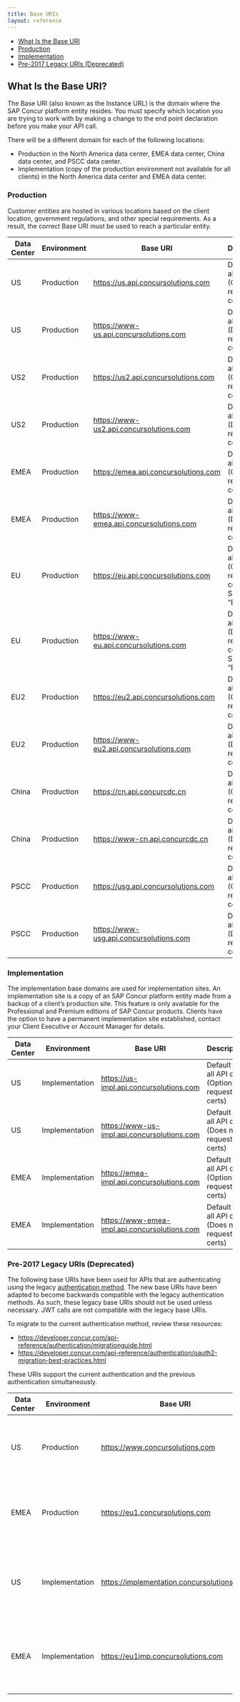 ```yaml
---
title: Base URIs
layout: reference
---
```


* [What Is the Base URI](#base)
* [Production](#production)
* [Implementation](#implementation)
* [Pre-2017 Legacy URIs (Deprecated)](#deprecated)

## <a name="base"></a>What Is the Base URI?

The Base URI (also known as the Instance URL) is the domain where the SAP Concur platform entity resides. You must specify which location you are trying to work with by making a change to the end point declaration before you make your API call.

There will be a different domain for each of the following locations:

* Production in the North America data center, EMEA data center, China data center, and PSCC data center.
* Implementation (copy of the production environment not available for all clients) in the North America data center and EMEA data center.

### <a name="production"></a>Production

Customer entities are hosted in various locations based on the client location, government regulations, and other special requirements. As a result, the correct Base URI must be used to reach a particular entity.

Data Center|Environment|Base URI|Description
-----------|-----------|--------|-----------
US|Production|https://us.api.concursolutions.com |Default for all API calls (Optionally request certs)
US|Production|https://www-us.api.concursolutions.com |Default for all API calls (Does not request certs)
US2|Production|https://us2.api.concursolutions.com |Default for all API calls (Optionally request certs)
US2|Production|https://www-us2.api.concursolutions.com |Default for all API calls (Does not request certs)
EMEA|Production|https://emea.api.concursolutions.com |Default for all API calls (Optionally request certs)
EMEA|Production|https://www-emea.api.concursolutions.com |Default for all API calls (Does not request certs)
EU|Production|https://eu.api.concursolutions.com |Default for all API calls (Optionally request certs).  Same as “EMEA”.
EU|Production|https://www-eu.api.concursolutions.com |Default for all API calls (Does not request certs).  Same as “EMEA”.
EU2|Production|https://eu2.api.concursolutions.com |Default for all API calls (Optionally request certs)
EU2|Production|https://www-eu2.api.concursolutions.com |Default for all API calls (Does not request certs)
China|Production|https://cn.api.concurcdc.cn |Default for all API calls (Optionally request certs)
China|Production|https://www-cn.api.concurcdc.cn |Default for all API calls (Does not request certs)
PSCC|Production|https://usg.api.concursolutions.com |Default for all API calls (Optionally request certs)
PSCC|Production|https://www-usg.api.concursolutions.com |Default for all API calls (Does not request certs)

### <a name="implementation"></a>Implementation

The implementation base domains are used for implementation sites. An implementation site is a copy of an SAP Concur platform entity made from a backup of a client’s production site. This feature is only available for the Professional and Premium editions of SAP Concur products. Clients have the option to have a permanent implementation site established, contact your Client Executive or Account Manager for details.

Data Center|Environment|Base URI|Description
-----------|-----------|--------|-----------
US|Implementation|https://us-impl.api.concursolutions.com |Default for all API calls (Optionally request certs)
US|Implementation|https://www-us-impl.api.concursolutions.com |Default for all API calls (Does not request certs)
EMEA|Implementation|https://emea-impl.api.concursolutions.com |Default for all API calls (Optionally request certs)
EMEA|Implementation|https://www-emea-impl.api.concursolutions.com |Default for all API calls (Does not request certs)

### <a name="deprecated"></a>Pre-2017 Legacy URIs (Deprecated)

The following base URIs have been used for APIs that are authenticating using the legacy [authentication method](/authentication/authorization-pre-2017.html). The new base URIs have been adapted to become backwards compatible with the legacy authentication methods. As such, these legacy base URIs should not be used unless necessary. JWT calls are not compatible with the legacy base URIs.

To migrate to the current authentication method, review these resources:

* https://developer.concur.com/api-reference/authentication/migrationguide.html
* https://developer.concur.com/api-reference/authentication/oauth2-migration-best-practices.html

These URIs support the current authentication and the previous authentication simultaneously.

Data Center|Environment|Base URI|Description
-----------|-----------|--------|-----------
US|Production|https://www.concursolutions.com |Legacy URI for API calls using pre-2017 authentication for production entities in North America
EMEA|Production|https://eu1.concursolutions.com |Legacy URI for API calls using pre-2017 authentication for production entities in Europe
US|Implementation|https://implementation.concursolutions.com |Legacy URI for API calls using pre-2017 authentication for implementation entities in North America
EMEA|Implementation|https://eu1imp.concursolutions.com |Legacy URI for API calls using pre-2017 authentication for implementation entities in Europe
